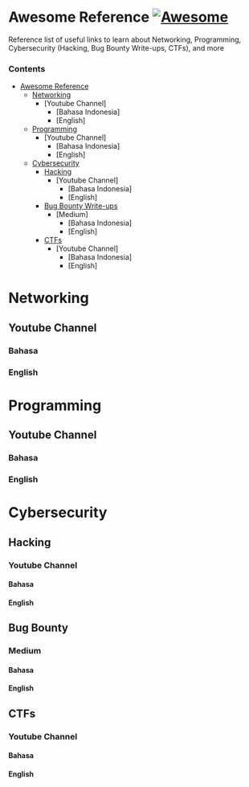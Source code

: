 # Awesome Reference [![Awesome](https://cdn.rawgit.com/sindresorhus/awesome/d7305f38d29fed78fa85652e3a63e154dd8e8829/media/badge.svg)](https://github.com/sindresorhus/awesome)
 Reference list of useful links to learn about Networking, Programming, Cybersecurity (Hacking, Bug Bounty Write-ups, CTFs), and more

### Contents

- [Awesome Reference](#awesome-reference)
  - [Networking](#networking)
    - [Youtube Channel]
      - [Bahasa Indonesia]
      - [English]
  - [Programming](#programming)
    - [Youtube Channel]
      - [Bahasa Indonesia]
      - [English]
  - [Cybersecurity](#cybersecurity)
    - [Hacking](#hacking)
      - [Youtube Channel]
        - [Bahasa Indonesia]
        - [English]
    - [Bug Bounty Write-ups](#bug-bounty)
      - [Medium]
        - [Bahasa Indonesia]
        - [English]
    - [CTFs](#ctfs)
      - [Youtube Channel]
        - [Bahasa Indonesia]
        - [English]
      

# Networking

## Youtube Channel

### Bahasa

### English

# Programming

## Youtube Channel

### Bahasa

### English

# Cybersecurity

## Hacking

### Youtube Channel

#### Bahasa

#### English

## Bug Bounty

### Medium

#### Bahasa

#### English

## CTFs

### Youtube Channel

#### Bahasa

#### English

